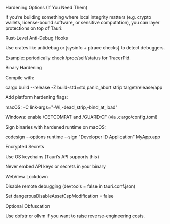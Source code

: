 Hardening Options (If You Need Them)

If you’re building something where local integrity matters (e.g. crypto wallets, license-bound software, or sensitive computation), you can layer protections on top of Tauri:

Rust-Level Anti-Debug Hooks

Use crates like antidebug
 or [sysinfo + ptrace checks] to detect debuggers.

Example: periodically check /proc/self/status for TracerPid.

Binary Hardening

Compile with:

cargo build --release -Z build-std=std,panic_abort
strip target/release/app


Add platform hardening flags:

macOS: -C link-args="-Wl,-dead_strip,-bind_at_load"

Windows: enable /CETCOMPAT and /GUARD:CF (via .cargo/config.toml)

Sign binaries with hardened runtime on macOS:

codesign --options runtime --sign "Developer ID Application" MyApp.app


Encrypted Secrets

Use OS keychains (Tauri’s API supports this)

Never embed API keys or secrets in your binary

WebView Lockdown

Disable remote debugging (devtools = false in tauri.conf.json)

Set dangerousDisableAssetCspModification = false

Optional Obfuscation

Use obfstr
 or ollvm
 if you want to raise reverse-engineering costs.
